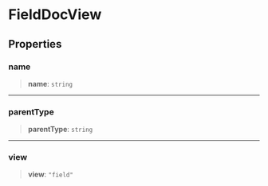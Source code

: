 # FieldDocView

## Properties

### name

> **name**: `string`

***

### parentType

> **parentType**: `string`

***

### view

> **view**: `"field"`
